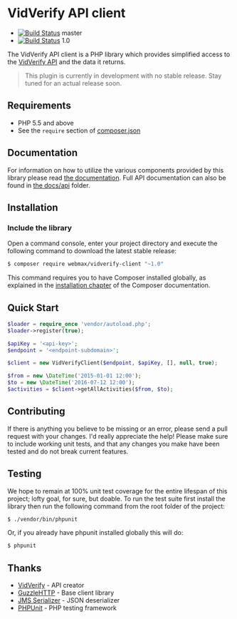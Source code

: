 VidVerify API client
================

- [![Build Status](https://travis-ci.org/webmaxllc/vidverify-client.svg?branch=master)](https://travis-ci.org/webmaxllc/vidverify-client) master
- [![Build Status](https://travis-ci.org/webmaxllc/vidverify-client.svg?branch=1.0)](https://travis-ci.org/webmaxllc/vidverify-client) 1.0

The VidVerify API client is a PHP library which provides simplified access to
the [VidVerify API](http://vidverify.com) and the data it returns.

> This plugin is currently in development with no stable release. Stay tuned for
> an actual release soon.

Requirements
------------

- PHP 5.5 and above
- See the `require` section of [composer.json](composer.json)

Documentation
-------------

For information on how to utilize the various components provided by this
library please read [the documentation](docs/index.md). Full API documentation
can also be found in [the docs/api](docs/api/index.html) folder.

Installation
------------

### Include the library

Open a command console, enter your project directory and execute the following
command to download the latest stable release:

```bash
$ composer require webmax/vidverify-client "~1.0"
```

This command requires you to have Composer installed globally, as explained
in the [installation chapter](https://getcomposer.org/doc/00-intro.md)
of the Composer documentation.

Quick Start
-----------

```php
$loader = require_once 'vendor/autoload.php';
$loader->register(true);

$apiKey = '<api-key>';
$endpoint = '<endpoint-subdomain>';

$client = new VidVerifyClient($endpoint, $apiKey, [], null, true);

$from = new \DateTime('2015-01-01 12:00');
$to = new \DateTime('2016-07-12 12:00');
$activities = $client->getAllActivities($from, $to);
```

Contributing
------------

If there is anything you believe to be missing or an error, please send a pull
request with your changes. I'd really appreciate the help! Please make sure to
include working unit tests, and that any changes you make have been tested and
do not break current features.

Testing
-------

We hope to remain at 100% unit test coverage for the entire lifespan of this
project; lofty goal, for sure, but doable. To run the test suite first install
the library then run the following command from the root folder of the project:

```bash
$ ./vendor/bin/phpunit
```

Or, if you already have phpunit installed globally this will do:

```bash
$ phpunit
```

Thanks
------

- [VidVerify](http://vidverify.com) - API creator
- [GuzzleHTTP](http://docs.guzzlephp.org) - Base client library
- [JMS Serializer](http://jmsyst.com/libs/serializer) - JSON deserializer
- [PHPUnit](https://phpunit.de/) - PHP testing framework
